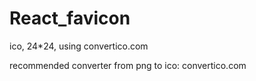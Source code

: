 # React_favicon
ico, 24*24, using convertico.com

recommended converter from png to ico:  convertico.com


